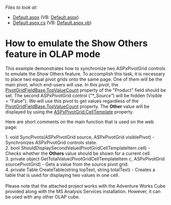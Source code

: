 <!-- default file list -->
*Files to look at*:

* [Default.aspx](./CS/WebSite/Default.aspx) (VB: [Default.aspx](./VB/WebSite/Default.aspx))
* [Default.aspx.cs](./CS/WebSite/Default.aspx.cs) (VB: [Default.aspx.vb](./VB/WebSite/Default.aspx.vb))
<!-- default file list end -->
# How to emulate the Show Others feature in OLAP mode


<p>This example demonstrates how to synchronize two ASPxPivotGrid controls to emulate the Show Others feature. To accomplish this task, it is necessary to place two equal pivot grids onto the same page. One of them will be the main pivot, which end-users will use. In this pivot, the <a href="http://documentation.devexpress.com/#WindowsForms/DevExpressXtraPivotGridPivotGridFieldBase_TopValueCounttopic">PivotGridFieldBase.TopValueCount</a> property of the "Product" field should be set. The second ASPxPivotGrid control (<i>"*_Source"</i>) will be hidden (Visible = "False"). We will use this pivot to get values regardless of the <a href="http://documentation.devexpress.com/#WindowsForms/DevExpressXtraPivotGridPivotGridFieldBase_TopValueCounttopic">PivotGridFieldBase.TopValueCount</a> property. The <strong>Other</strong> value will be displayed by using the <a href="http://documentation.devexpress.com/#AspNet/DevExpressWebASPxPivotGridASPxPivotGrid_CellTemplatetopic">ASPxPivotGrid.CellTemplate</a> property. </p><p>Here are short comments on the main function that is used on the web page:</p><p>1. void SyncPivots(ASPxPivotGrid source, ASPxPivotGrid visiblePivot) - Synchronizes ASPxPivotGrid controls state.<br />
2. bool ShouldDisplaySecondValue(PivotGridCellTemplateItem cell) - Checks whether the <strong>Others</strong> value should be shown for a current cell.<br />
3. private object GetTotalValue(PivotGridCellTemplateItem c, ASPxPivotGrid sourcePivotGrid) - Gets a value from the source pivot grid.<br />
4. private Table CreateTable(string topText, string totalText) - Creates a table that is used for displaying two values in one cell.<br />
 <br />
Please note that the attached project works with the Adventure Works Cube provided along with the MS Analysis Services installation. However, it can be used with any other OLAP cube.</p>

<br/>


